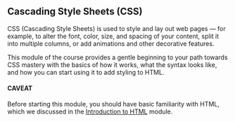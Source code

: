 ## **Cascading Style Sheets (CSS)**

CSS (Cascading Style Sheets) is used to style and lay out web pages — for example, to alter the font, color, size, and spacing of your content, split it into multiple columns, or add animations and other decorative features.

This module of the course provides a gentle beginning to your path towards CSS mastery with the basics of how it works, what the syntax looks like, and how you can start using it to add styling to HTML. 

#### **CAVEAT**
Before starting this module, you should have basic familiarity with HTML, which we discussed in the [Introduction to HTML](https://github.com/Lux-tech-Academy-Boot-Camp/Front-end-Software-Development-Course/tree/main/HTML)  module.